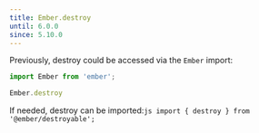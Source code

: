 ```yaml
---
title: Ember.destroy
until: 6.0.0
since: 5.10.0
---
```



Previously, destroy could be accessed via the `Ember` import:
```js
import Ember from 'ember';

Ember.destroy
```

 If needed, destroy can be imported:```js
import { destroy } from '@ember/destroyable';```
